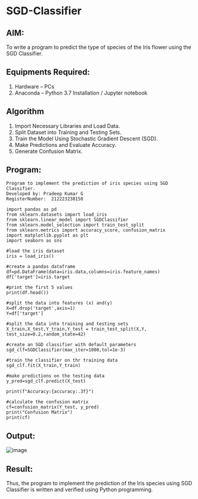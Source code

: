 # SGD-Classifier
## AIM:
To write a program to predict the type of species of the Iris flower using the SGD Classifier.

## Equipments Required:
1. Hardware – PCs
2. Anaconda – Python 3.7 Installation / Jupyter notebook

## Algorithm
1. Import Necessary Libraries and Load Data.
2. Split Dataset into Training and Testing Sets.
3. Train the Model Using Stochastic Gradient Descent (SGD).
4. Make Predictions and Evaluate Accuracy.
5. Generate Confusion Matrix.

## Program:
```
Program to implement the prediction of iris species using SGD Classifier.
Developed by: Pradeep Kumar G
RegisterNumber:  212223230150

```
```
import pandas as pd
from sklearn.datasets import load_iris
from sklearn.linear_model import SGDClassifier
from sklearn.model_selection import train_test_split
from sklearn.metrics import accuracy_score, confusion_matrix
import matplotlib.pyplot as plt
import seaborn as sns

#load the iris dataset
iris = load_iris()

#create a pandas dataframe
df=pd.DataFrame(data=iris.data,columns=iris.feature_names)
df['target']=iris.target

#print the first 5 values
print(df.head())

#split the data into features (x) and(y)
X=df.drop('target',axis=1)
Y=df['target']

#split the data into training and testing sets
X_train,X_test,Y_train,Y_test = train_test_split(X,Y, test_size=0.2,random_state=42)

#create an SGD classifier with default parameters
sgd_clf=SGDClassifier(max_iter=1000,tol=1e-3)

#train the classifier on thr training data
sgd_clf.fit(X_train,Y_train)

#make predictions on the testing data
y_pred=sgd_clf.predict(X_test)

print(f"Accuracy:{accuracy:.3f}")

#calculate the confusion matrix
cf=confusion_matrix(Y_test, y_pred)
print("Confusion Matrix")
print(cf)
```

## Output:

![image](https://github.com/user-attachments/assets/ecc86a65-5f67-41f1-b800-c5d25e021513)

## Result:
Thus, the program to implement the prediction of the Iris species using SGD Classifier is written and verified using Python programming.
